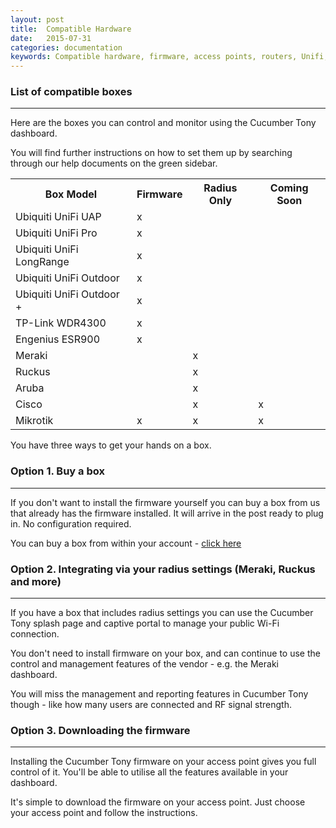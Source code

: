 ```yaml
---
layout: post
title:  Compatible Hardware
date:   2015-07-31
categories: documentation
keywords: Compatible hardware, firmware, access points, routers, Unifi, ubiquity, meraki, ruckus, mikrotik, radius, captive portal, flash
---
```


<h3>List of compatible boxes</h3>
<hr>

Here are the boxes you can control and monitor using the Cucumber Tony dashboard. 

You will find further instructions on how to set them up by searching through our help documents on the green sidebar.

<table>
  <tr>
    <th>Box Model</th>
    <th>Firmware</th>
    <th>Radius Only</th>
    <th>Coming Soon</th>
  </tr>
  <tr>
    <td>Ubiquiti UniFi UAP</td>
    <td>x</td>
    <td></td>
    <td></td>
  </tr>
  <tr>
    <td>Ubiquiti UniFi Pro</td>
    <td>x</td>
    <td></td>
    <td></td>
  </tr>
  <tr>
    <td>Ubiquiti UniFi LongRange</td>
    <td>x</td>
    <td></td>
    <td></td>
  </tr>
  <tr>
    <td>Ubiquiti UniFi Outdoor</td>
    <td>x</td>
    <td></td>
    <td></td>
  </tr>
  <tr>
    <td>Ubiquiti UniFi Outdoor +</td>
    <td>x</td>
    <td></td>
    <td></td>
  </tr>
  <tr>
    <td>TP-Link WDR4300</td>
    <td>x</td>
    <td></td>
    <td></td>
  </tr>
  <tr>
    <td>Engenius ESR900</td>
    <td>x</td>
    <td></td>
    <td></td>
  </tr>
  <tr>
    <td>Meraki</td>
    <td></td>
    <td>x</td>
    <td></td>
  </tr>
  <tr>
    <td>Ruckus</td>
    <td></td>
    <td>x</td>
    <td></td>
  </tr>
  <tr>
    <td>Aruba</td>
    <td></td>
    <td>x</td>
    <td></td>
  </tr>
  <tr>
    <td>Cisco</td>
    <td></td>
    <td>x</td>
    <td>x</td>
  </tr>
  <tr>
    <td>Mikrotik</td>
    <td>x</td>
    <td>x</td>
    <td>x</td>
  </tr>
</table>

You have three ways to get your hands on a box.

<h3>Option 1. Buy a box</h3>
<hr>

If you don't want to install the firmware yourself you can buy a box from us that already has the firmware installed. It will arrive in the post ready to plug in. No configuration required.

You can buy a box from within your account - <a href="https://my.ctapp.io/#/shop">click here</a>

<h3>Option 2. Integrating via your radius settings (Meraki, Ruckus and more)</h3>
<hr>

If you have a box that includes radius settings you can use the Cucumber Tony splash page and captive portal to manage your public Wi-Fi connection.

You don't need to install firmware on your box, and can continue to use the control and management features of the vendor - e.g. the Meraki dashboard.

You will miss the management and reporting features in Cucumber Tony though - like how many users are connected and RF signal strength.

<h3>Option 3. Downloading the firmware</h3>
<hr>

Installing the Cucumber Tony firmware on your access point gives you full control of it. You'll be able to utilise all the features available in your dashboard.

It's simple to download the firmware on your access point. Just choose your access point and follow the instructions.

<br>


